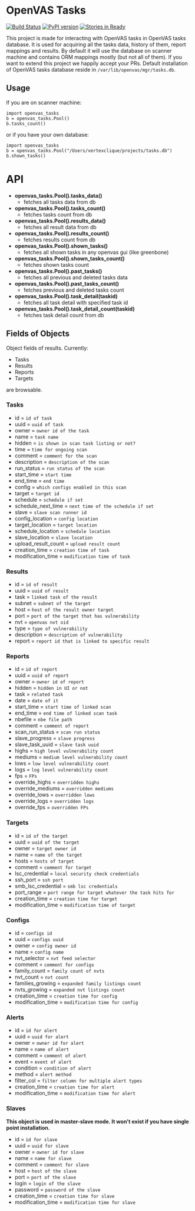 OpenVAS Tasks
============
[![Build Status](https://travis-ci.org/vertexclique/openvas_tasks.svg)](https://travis-ci.org/vertexclique/openvas_tasks)
[![PyPI version](https://badge.fury.io/py/openvas_tasks.svg)](http://badge.fury.io/py/openvas_tasks)
[![Stories in Ready](https://badge.waffle.io/vertexclique/openvas_tasks.png?label=ready&title=Ready)](https://waffle.io/vertexclique/openvas_tasks)

This project is made for interacting with OpenVAS tasks in OpenVAS tasks database. It is used for acquiring all the tasks data,
history of them, report mappings and results. By default it will use the database on scanner machine and contains ORM mappings mostly (but not all of them). If you want to extend this project we happily accept your PRs.
Default installation of OpenVAS tasks database reside in `/var/lib/openvas/mgr/tasks.db`.

## Usage
If you are on scanner machine:

```
import openvas_tasks
b = openvas_tasks.Pool()
b.tasks_count()
```
or if you have your own database:
```
import openvas_tasks
b = openvas_tasks.Pool("/Users/vertexclique/projects/tasks.db")
b.shown_tasks()
```

# API

 - **openvas_tasks.Pool().tasks_data()**
	 - fetches all tasks data from db
 - **openvas_tasks.Pool().tasks_count()**
	 - fetches tasks count from db
 - **openvas_tasks.Pool().results_data()**
	 - fetches all result data from db
 - **openvas_tasks.Pool().results_count()**
	 - fetches results count from db
 - **openvas_tasks.Pool().shown_tasks()**
	 - fetches all shown tasks in any openvas gui (like greenbone)
 - **openvas_tasks.Pool().shown_tasks_count()**
	 - fetches shown tasks count
 - **openvas_tasks.Pool().past_tasks()**
	 - fetches all previous and deleted tasks data
 - **openvas_tasks.Pool().past_tasks_count()**
	 - fetches previous and deleted tasks count
 - **openvas_tasks.Pool().task_detail(taskid)**
	 - fetches all task detail with specified task id
 - **openvas_tasks.Pool().task_detail_count(taskid)**
	 - fetches task detail count from db

## Fields of Objects
Object fields of results. Currently:

* Tasks
* Results
* Reports
* Targets

are browsable.

### Tasks

 - id = `id of task`
 - uuid = `uuid of task`
 - owner = `owner id of the task`
 - name = `task name`
 - hidden = `is shown in scan task listing or not?`
 - time = `time for ongoing scan`
 - comment = `comment for the scan`
 - description = `description of the scan`
 - run_status = `run status of the scan`
 - start_time = `start time`
 - end_time = `end time`
 - config = `which configs enabled in this scan`
 - target = `target id`
 - schedule = `schedule if set`
 - schedule_next_time = `next time of the schedule if set`
 - slave = `slave scan runner id`
 - config_location = `config location`
 - target_location = `target location`
 - schedule_location = `schedule location`
 - slave_location = `slave location`
 - upload_result_count = `upload result count`
 - creation_time = `creation time of task`
 - modification_time = `modification time of task`

### Results


- id = `id of result`
- uuid = `uuid of result`
- task = `linked task of the result`
- subnet = `subnet of the target`
- host = `host of the result owner target`
- port = `port of the target that has vulnerability`
- nvt = `openvas nvt oid`
- type = `type of vulnerability`
- description = `description of vulnerability`
- report = `report id that is linked to specific result`

### Reports

 - id = `id of report`
 - uuid = `uuid of report`
 - owner = `owner id of report`
 - hidden = `hidden in UI or not`
 - task = `related task`
 - date = `date of it`
 - start_time = `start time of linked scan`
 - end_time = `end time of linked scan task`
 - nbefile = `nbe file path`
 - comment = `comment of report`
 - scan_run_status = `scan run status`
 - slave_progress = `slave progress`
 - slave_task_uuid = `slave task uuid`
 - highs = `high level vulnerability count`
 - mediums = `medium level vulnerability count`
 - lows = `low level vulnerability count`
 - logs = `log level vulnerability count`
 - fps = `FPs`
 - override_highs = `overridden highs`
 - override_mediums = `overridden mediums`
 - override_lows = `overridden lows`
 - override_logs = `overridden logs`
 - override_fps = `overridden FPs`

### Targets

- id = `id of the target`
- uuid = `uuid of the target`
- owner = `target owner id`
- name = `name of the target`
- hosts = `hosts of target`
- comment = `comment for target`
- lsc_credential = `local security check credentials`
- ssh_port = `ssh port`
- smb_lsc_credential = `smb lsc credentials`
- port_range = `port range for target whatever the task hits for`
- creation_time = `creation time for target`
- modification_time = `modification time of target`

### Configs

- id = `configs id`
- uuid = `configs uuid`
- owner = `config owner id`
- name = `config name`
- nvt_selector = `nvt feed selector`
- comment = `comment for configs`
- family_count = `family count of nvts`
- nvt_count = `nvt count`
- families_growing = `expanded family listings count`
- nvts_growing = `expanded nvt listings count`
- creation_time = `creation time for config`
- modification_time = `modification time for config`

### Alerts

- id = `id for alert`
- uuid = `uuid for alert`
- owner = `owner id for alert`
- name = `name of alert`
- comment = `comment of alert`
- event = `event of alert`
- condition = `condition of alert`
- method = `alert method`
- filter_col = `filter column for multiple alert types`
- creation_time = `creation time for alert`
- modification_time = `modification time for alert`

### Slaves
**This object is used in master-slave mode. It won't exist if you have single point installation.**

- id = `id for slave`
- uuid = `uuid for slave`
- owner = `owner id for slave`
- name = `name for slave`
- comment = `comment for slave`
- host = `host of the slave`
- port = `port of the slave`
- login = `login of the slave`
- password = `password of the slave`
- creation_time = `creation time for slave`
- modification_time = `modification time for slave`